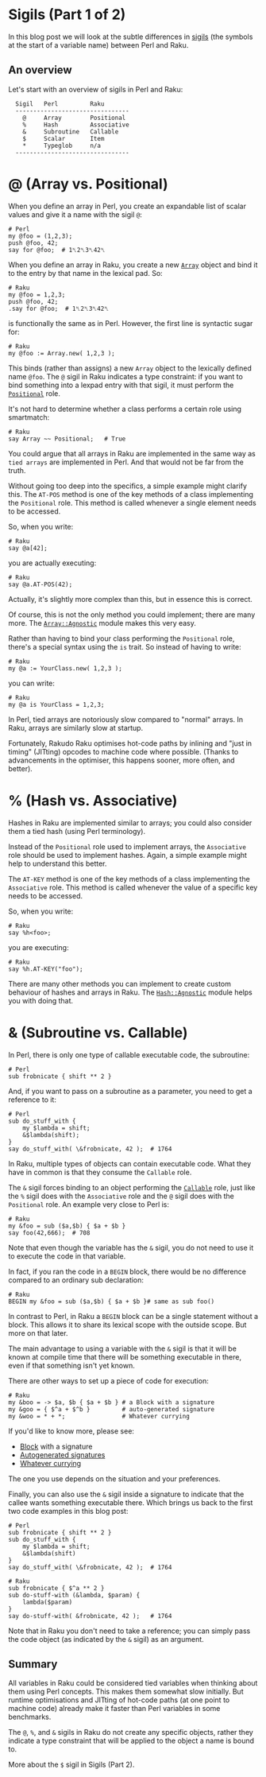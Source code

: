# Sigils (Part 1 of 2)
In this blog post we will look at the subtle differences in [sigils](https://en.wikipedia.org/wiki/Sigil_(computer_programming)) (the symbols at the start of a variable name) between Perl and Raku.

## An overview
Let's start with an overview of sigils in Perl and Raku:
```
  Sigil   Perl         Raku
  --------------------------------
    @     Array        Positional
    %     Hash         Associative
    &     Subroutine   Callable
    $     Scalar       Item
    *     Typeglob     n/a
  --------------------------------
```

# @ (Array vs. Positional)
When you define an array in Perl, you create an expandable list of scalar values and give it a name with the sigil `@`:
```
# Perl
my @foo = (1,2,3);
push @foo, 42;
say for @foo;  # 1␤2␤3␤42␤
```
When you define an array in Raku, you create a new [`Array`](https://docs.raku.org/type/Array) object and bind it to the entry by that name in the lexical pad. So:
```
# Raku
my @foo = 1,2,3;
push @foo, 42;
.say for @foo;  # 1␤2␤3␤42␤
```
is functionally the same as in Perl. However, the first line is syntactic sugar for:
```
# Raku
my @foo := Array.new( 1,2,3 );
```
This binds (rather than assigns) a new `Array` object to the lexically defined name `@foo`. The `@` sigil in Raku indicates a type constraint: if you want to bind something into a lexpad entry with that sigil, it must perform the [`Positional`](https://docs.raku.org/type/Positional) role.

It's not hard to determine whether a class performs a certain role using smartmatch:
```
# Raku
say Array ~~ Positional;   # True
```
You could argue that all arrays in Raku are implemented in the same way as `tied arrays` are implemented in Perl. And that would not be far from the truth.

Without going too deep into the specifics, a simple example might clarify this. The `AT-POS` method is one of the key methods of a class implementing the `Positional` role. This method is called whenever a single element needs to be accessed.

So, when you write:
```
# Raku
say @a[42];
```
you are actually executing:
```
# Raku
say @a.AT-POS(42);
```
Actually, it's slightly more complex than this, but in essence this is correct.

Of course, this is not the only method you could implement; there are many more.  The [`Array::Agnostic`](https://raku.land/zef:lizmat/Array::Agnostic) module makes this very easy.

Rather than having to bind your class performing the `Positional` role, there's a special syntax using the `is` trait. So instead of having to write:
```
# Raku
my @a := YourClass.new( 1,2,3 );
```
you can write:
```
# Raku
my @a is YourClass = 1,2,3;
```
In Perl, tied arrays are notoriously slow compared to "normal" arrays. In Raku, arrays are similarly slow at startup.

Fortunately, Rakudo Raku optimises hot-code paths by inlining and "just in timing" (JITting) opcodes to machine code where possible. (Thanks to advancements in the optimiser, this happens sooner, more often, and better).

# % (Hash vs. Associative)
Hashes in Raku are implemented similar to arrays; you could also consider them a tied hash (using Perl terminology).

Instead of the `Positional` role used to implement arrays, the `Associative` role should be used to implement hashes.  Again, a simple example might help to understand this better.

The `AT-KEY` method is one of the key methods of a class implementing the `Associative` role. This method is called whenever the value of a specific key needs to be accessed.

So, when you write:
```
# Raku
say %h<foo>;
```
you are executing:
```
# Raku
say %h.AT-KEY("foo");
```
There are many other methods you can implement to create custom behaviour of hashes and arrays in Raku.  The [`Hash::Agnostic`](https://raku.land/zef:lizmat/Hash::Agnostic) module helps you with doing that.

# & (Subroutine vs. Callable)
In Perl, there is only one type of callable executable code, the subroutine:
```
# Perl
sub frobnicate { shift ** 2 }
```
And, if you want to pass on a subroutine as a parameter, you need to get a reference to it:
```
# Perl
sub do_stuff_with {
    my $lambda = shift;
    &$lambda(shift);
}
say do_stuff_with( \&frobnicate, 42 );  # 1764
```
In Raku, multiple types of objects can contain executable code. What they have in common is that they consume the `Callable` role.

The `&` sigil forces binding to an object performing the [`Callable`](https://docs.raku.org/type/Callable) role, just like the `%` sigil does with the `Associative` role and the `@` sigil does with the `Positional` role. An example very close to Perl is:
```
# Raku
my &foo = sub ($a,$b) { $a + $b }
say foo(42,666);  # 708
```
Note that even though the variable has the `&` sigil, you do not need to use it to execute the code in that variable.

In fact, if you ran the code in a `BEGIN` block, there would be no difference compared to an ordinary sub declaration:
```
# Raku
BEGIN my &foo = sub ($a,$b) { $a + $b }# same as sub foo()
```
In contrast to Perl, in Raku a `BEGIN` block can be a single statement without a block.  This allows it to share its lexical scope with the outside scope. But more on that later.

The main advantage to using a variable with the `&` sigil is that it will be known at compile time that there will be something executable in there, even if that something isn't yet known.

There are other ways to set up a piece of code for execution:
```
# Raku
my &boo = -> $a, $b { $a + $b } # a Block with a signature
my &goo = { $^a + $^b }         # auto-generated signature
my &woo = * + *;                # Whatever currying
```
If you'd like to know more, please see:
- [Block](https://docs.raku.org/type/Block) with a signature
- [Autogenerated signatures](https://docs.raku.org/language/variables#The_^_twigil)
- [Whatever currying](https://docs.raku.org/type/Whatever)

The one you use depends on the situation and your preferences.

Finally, you can also use the `&` sigil inside a signature to indicate that the callee wants something executable there. Which brings us back to the first two code examples in this blog post:
```
# Perl
sub frobnicate { shift ** 2 }
sub do_stuff_with {
    my $lambda = shift;
    &$lambda(shift)
}
say do_stuff_with( \&frobnicate, 42 );  # 1764
```
```
# Raku
sub frobnicate { $^a ** 2 }
sub do-stuff-with (&lambda, $param) {
    lambda($param)
}
say do-stuff-with( &frobnicate, 42 );   # 1764
```
Note that in Raku you don't need to take a reference; you can simply pass the code object (as indicated by the `&` sigil) as an argument.

## Summary
All variables in Raku could be considered tied variables when thinking about them using Perl concepts. This makes them somewhat slow initially. But runtime optimisations and JITting of hot-code paths (at one point to machine code) already make it faster than Perl variables in some benchmarks.

The `@`, `%`, and `&` sigils in Raku do not create any specific objects, rather they indicate a type constraint that will be applied to the object a name is bound to.

More about the `$` sigil in Sigils (Part 2).
